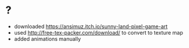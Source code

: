 # ?

- downloaded https://ansimuz.itch.io/sunny-land-pixel-game-art
- used http://free-tex-packer.com/download/ to convert to texture map
- added animations manually
